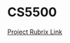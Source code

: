 # CS5500



[Project Rubrix Link](https://docs.google.com/spreadsheets/d/1F2wegwEyFnLxT9_B312vTzoKzwMELVDq2KLEqa-dvkI/edit#gid=0)